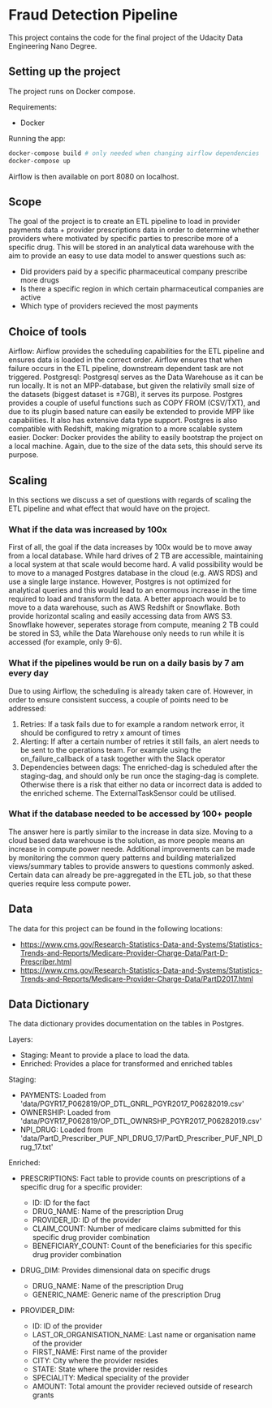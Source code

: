 # Fraud Detection Pipeline

This project contains the code for the final project of the Udacity Data Engineering Nano Degree.

## Setting up the project

The project runs on Docker compose.

Requirements:

- Docker

Running the app:

```bash
docker-compose build # only needed when changing airflow dependencies
docker-compose up
```

Airflow is then available on port 8080 on localhost.

## Scope

The goal of the project is to create an ETL pipeline to load in provider payments data + provider prescriptions data in order to determine whether providers where motivated by specific parties to prescribe more of a specific drug. This will be stored in an analytical data warehouse with the aim to provide an easy to use data model to answer questions such as:

- Did providers paid by a specific pharmaceutical company prescribe more drugs
- Is there a specific region in which certain pharmaceutical companies are active
- Which type of providers recieved the most payments

## Choice of tools

Airflow: Airflow provides the scheduling capabilities for the ETL pipeline and ensures data is loaded in the correct order. Airflow ensures that when failure occurs in the ETL pipeline, downstream dependent task are not triggered.
Postgresql: Postgresql serves as the Data Warehouse as it can be run locally. It is not an MPP-database, but given the relativily small size of the datasets (biggest dataset is ±7GB), it serves its purpose. Postgres provides a couple of useful functions such as COPY FROM (CSV/TXT), and due to its plugin based nature can easily be extended to provide MPP like capabilities. It also has extensive data type support. Postgres is also compatible with Redshift, making migration to a more scalable system easier.
Docker: Docker provides the ability to easily bootstrap the project on a local machine. Again, due to the size of the data sets, this should serve its purpose.

## Scaling

In this sections we discuss a set of questions with regards of scaling the ETL pipeline and what effect that would have on the project.

### What if the data was increased by 100x

First of all, the goal if the data increases by 100x would be to move away from a local database. While hard drives of 2 TB are accessible, maintaining a local system at that scale would become hard. A valid possibility would be to move to a managed Postgres database in the cloud (e.g. AWS RDS) and use a single large instance. However, Postgres is not optimized for analytical queries and this would lead to an enormous increase in the time required to load and transform the data. A better approach would be to move to a data warehouse, such as AWS Redshift or Snowflake. Both provide horizontal scaling and easily accessing data from AWS S3. Snowflake however, seperates storage from compute, meaning 2 TB could be stored in S3, while the Data Warehouse only needs to run while it is accessed (for example, only 9-6).

### What if the pipelines would be run on a daily basis by 7 am every day

Due to using Airflow, the scheduling is already taken care of. However, in order to ensure consistent success, a couple of points need to be addressed:

1. Retries: If a task fails due to for example a random network error, it should be configured to retry x amount of times
2. Alerting: If after a certain number of retries it still fails, an alert needs to be sent to the operations team. For example using the on_failure_callback of a task together with the Slack operator
3. Dependencies between dags: The enriched-dag is scheduled after the staging-dag, and should only be run once the staging-dag is complete. Otherwise there is a risk that either no data or incorrect data is added to the enriched scheme. The ExternalTaskSensor could be utilised.

### What if the database needed to be accessed by 100+ people

The answer here is partly similar to the increase in data size. Moving to a cloud based data warehouse is the solution, as more people means an increase in compute power neede. Additional improvements can be made by monitoring the common query patterns and building materialized views/summary tables to provide answers to questions commonly asked. Certain data can already be pre-aggregated in the ETL job, so that these queries require less compute power.  

## Data 

The data for this project can be found in the following locations:

- https://www.cms.gov/Research-Statistics-Data-and-Systems/Statistics-Trends-and-Reports/Medicare-Provider-Charge-Data/Part-D-Prescriber.html
- https://www.cms.gov/Research-Statistics-Data-and-Systems/Statistics-Trends-and-Reports/Medicare-Provider-Charge-Data/PartD2017.html

## Data Dictionary

The data dictionary provides documentation on the tables in Postgres.

Layers:

- Staging: Meant to provide a place to load the data.
- Enriched: Provides a place for transformed and enriched tables

Staging:

- PAYMENTS: Loaded from 'data/PGYR17_P062819/OP_DTL_GNRL_PGYR2017_P06282019.csv'
- OWNERSHIP: Loaded from 'data/PGYR17_P062819/OP_DTL_OWNRSHP_PGYR2017_P06282019.csv'
- NPI_DRUG: Loaded from 'data/PartD_Prescriber_PUF_NPI_DRUG_17/PartD_Prescriber_PUF_NPI_Drug_17.txt'

Enriched:

- PRESCRIPTIONS: Fact table to provide counts on prescriptions of a specific drug for a specific provider:
    - ID: ID for the fact
    - DRUG_NAME: Name of the prescription Drug
    - PROVIDER_ID: ID of the provider
    - CLAIM_COUNT: Number of medicare claims submitted for this specific drug provider combination
    - BENEFICIARY_COUNT: Count of the beneficiaries  for this specific drug provider combination

- DRUG_DIM: Provides dimensional data on specific drugs
    - DRUG_NAME: Name of the prescription Drug
    - GENERIC_NAME: Generic name of the prescription Drug

- PROVIDER_DIM:
    - ID: ID of the provider
    - LAST_OR_ORGANISATION_NAME: Last name or organisation name of the provider
    - FIRST_NAME: First name of the provider
    - CITY: City where the provider resides
    - STATE: State where the provider resides
    - SPECIALITY: Medical speciality of the provider
    - AMOUNT: Total amount the provider recieved outside of research grants
